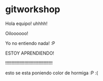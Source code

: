 # gitworkshop

Hola equipo! uhhhh!

Oiloooooo!


Yo no entiendo nada! :P

ESTOY APRENDIENDO!

!!!!!!!!!!!!!!!!!!!!!!!!!!!!!!!!!!!!!

esto se esta poniendo color de hormiga :P :(